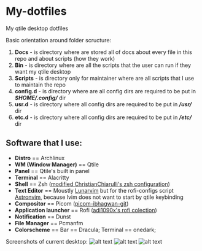 # My-dotfiles
My qtile desktop dotfiles

Basic orientation around folder scructure: 
1. **Docs** - is directory where are stored all of docs about every file in this repo and about scripts (how they work)
2. **Bin** - is directory where are all the scripts that the user can run if they want my qtile desktop
3. **Scripts** - is directory only for maintainer where are all scripts that I use to maintain the repo 
4. **config.d** - is directory where are all config dirs are required to be put in ***$HOME/.config/*** dir 
5. **usr.d** - is directory where all config dirs are required to be put in ***/usr/*** dir
6. **etc.d** - is directory where all config dirs are required to be put in ***/etc/*** dir

## Software that I use:
* **Distro**               == Archlinux
* **WM (Window Manager)**  == Qtile
* **Panel**                == Qtile's built in panel
* **Terminal**             == Alacritty
* **Shell**                == Zsh ([modified ChristianChiarulli's zsh configuration](https://github.com/ChristianChiarulli/Machfiles/tree/master/zsh))
* **Text Editor**          == Moustly [Lunarvim](https://lunarvim.org/) but for the rofi-configs script [Astronvim](https://astronvim.github.io/), because lvim does not want to start by qtile keybinding
* **Compositor**           == Picom ([picom-ibhagwan-git](https://github.com/ibhagwan/picom))
* **Application launcher** == Rofi ([adi1090x's rofi colection](https://github.com/adi1090x/rofi))
* **Notification**         == Dunst
* **File Manager**         == Pcmanfm
* **Colorscheme**         == Bar == Dracula; Terminal == onedark;

Screenshots of current desktop:
![alt text](https://github.com/coevoe/My-dotfiles/blob/main/Screenshots/Screenshot.png)
![alt text](https://github.com/coevoe/My-dotfiles/blob/main/Screenshots/Screenshot1.png)
![alt text](https://github.com/coevoe/My-dotfiles/blob/main/Screenshots/Screenshot2.png)

